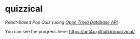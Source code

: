 # quizzical
 *React-based Pop Quiz (using [Open Trivia Database API](https://opentdb.com/).*
 
 You can see the progress here: https://ant4x.github.io/quizzical/
